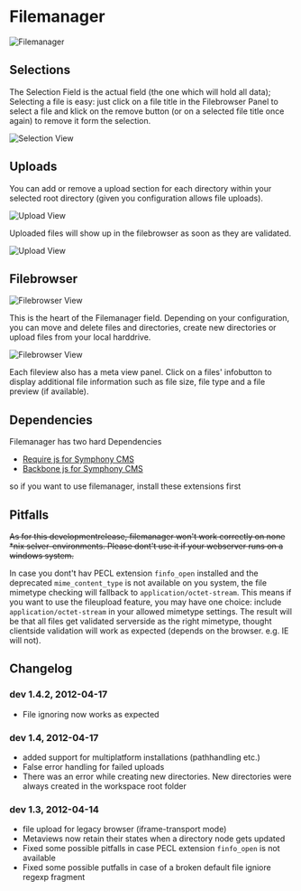 # Filemanager

![Filemanager](http://dev.thomas-appel.com/symphony/assets/sym_fm_filemanager.png)

## Selections

The Selection Field is the actual field (the one which will hold all data);
Selecting a file is easy: just click on a file title in the Filebrowser Panel
to select a file and klick on the remove button (or on a selected file title
once again) to remove it form the selection.

![Selection View](http://dev.thomas-appel.com/symphony/assets/sym_fm_selection.png)

## Uploads

You can add or remove a upload section for each directory within your selected
root directory (given you configuration allows file uploads).

![Upload View](http://dev.thomas-appel.com/symphony/assets/sym_fm_upload_b.png)

Uploaded files will show up in the filebrowser as soon as they are validated.

![Upload View](http://dev.thomas-appel.com/symphony/assets/sym_fm_upload_c.png)

## Filebrowser

![Filebrowser View](http://dev.thomas-appel.com/symphony/assets/sym_fm_filebrowser.png)

This is the heart of the Filemanager field. Depending on your configuration, you
can move and delete files and directories, create new directories or upload
files from your local harddrive. 

![Filebrowser View](http://dev.thomas-appel.com/symphony/assets/sym_fm_filebrowser_meta.png)

Each fileview also has a meta view panel. Click on a files' infobutton to
display additional file information such as file size, file type and a file
preview (if available).

## Dependencies

Filemanager has two hard Dependencies
- [Require js for Symphony CMS][1]
- [Backbone js for Symphony CMS][2]

so if you want to use filemanager, install these extensions first

## Pitfalls 

<del>As for this developmentrelease, filemanager won't work correctly on none \*nix
selver-environments. Please dont't use it if your webserver runs on a windows
system.</del>

In case you dont't hav PECL extension `finfo_open` installed and the
deprecated `mime_content_type` is not available on you system, the file
mimetype checking will fallback to `application/octet-stream`. This means if you want to use the fileupload feature, you may have one choice: 
include `application/octet-stream` in your allowed mimetype settings. The
result will be that all files get validated serverside as the right mimetype, thought clientside validation will work as expected (depends on the browser. e.g. IE will not).

## Changelog

### dev 1.4.2, 2012-04-17

- File ignoring now works as expected

### dev 1.4, 2012-04-17

- added support for multiplatform installations (pathhandling etc.)
- False error handling for failed uploads
- There was an error while creating new directories. New directories were always created in the workspace root folder

### dev 1.3, 2012-04-14

- file upload for legacy browser (iframe-transport mode)
- Metaviews now retain their states when a directory node gets updated
- Fixed some possible pitfalls in case PECL extension `finfo_open` is not available
- Fixed some possible putfalls in case of a broken default file igniore regexp fragment			
   

[1]: https://github.com/iwyg/sym_requirejs
[2]: https://github.com/iwyg/sym_backbonejs
